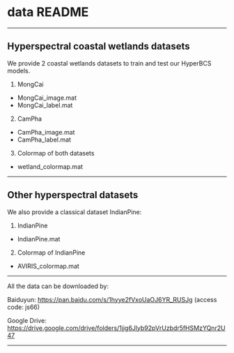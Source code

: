 # data README
***
## Hyperspectral coastal wetlands datasets
We provide 2 coastal wetlands datasets to train and test our HyperBCS models.
1. MongCai
* MongCai_image.mat
* MongCai_label.mat

2. CamPha
* CamPha_image.mat
* CamPha_label.mat

3. Colormap of both datasets
* wetland_colormap.mat
***
## Other hyperspectral datasets
We also provide a classical dataset IndianPine:
1. IndianPine
* IndianPine.mat
2. Colormap of IndianPine
* AVIRIS_colormap.mat
***
All the data can be downloaded by:  

Baiduyun: https://pan.baidu.com/s/1hyye2fVxoUaOJ6YR_RUSJg
(access code: js66)

Google Drive: https://drive.google.com/drive/folders/1jjg6Jlyb92pVrUzbdr5fHSMzYQnr2U47
***